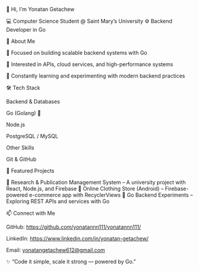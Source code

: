 👋 Hi, I'm Yonatan Getachew

💻 Computer Science Student @ Saint Mary’s University
⚙️ Backend Developer in Go

🚀 About Me

🔹 Focused on building scalable backend systems with Go

🔹 Interested in APIs, cloud services, and high-performance systems

🔹 Constantly learning and experimenting with modern backend practices

🛠️ Tech Stack

Backend & Databases

Go (Golang) 🐹

Node.js

PostgreSQL / MySQL

Other Skills

Git & GitHub

📌 Featured Projects

🔹 Research & Publication Management System
 – A university project with React, Node.js, and Firebase
🔹 Online Clothing Store (Android)
 – Firebase-powered e-commerce app with RecyclerViews
🔹 Go Backend Experiments
 – Exploring REST APIs and services with Go

📫 Connect with Me

GitHub: https://github.com/yonatannn111/yonatannn111/

LinkedIn: https://www.linkedin.com/in/yonatan-getachew/

Email: yonatangetachew612@gmail.com

✨ “Code it simple, scale it strong — powered by Go.”


